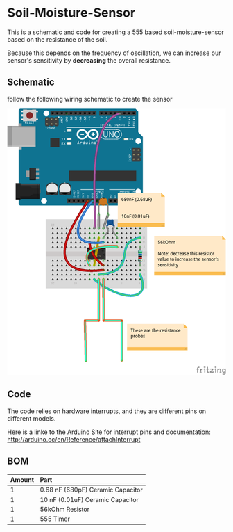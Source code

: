 Soil-Moisture-Sensor
====================

This is a schematic and code for creating a 555 based soil-moisture-sensor based on the resistance of the soil.

Because this depends on the frequency of oscillation, we can increase our sensor's sensitivity by **decreasing** the overall resistance.

## Schematic

follow the following wiring schematic to create the sensor

![fritzing diagram](./555_resistance_sensor.png)



## Code

The code relies on hardware interrupts, and they are different pins on different models.

Here is a linke to the Arduino Site for interrupt pins and documentation:
http://arduino.cc/en/Reference/attachInterrupt

## BOM

| Amount | Part  |
| :---   |  :--- |
| 1 | 0.68 nF (680pF) Ceramic Capacitor |
| 1 | 10 nF (0.01uF) Ceramic Capacitor |
| 1 | 56kOhm Resistor |
| 1 | 555 Timer |

